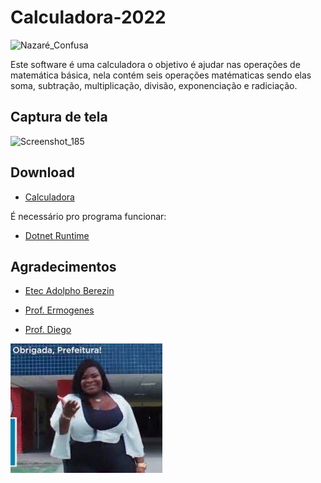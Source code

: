 # Calculadora-2022 
 ![Nazaré_Confusa](https://cdn.dicionariopopular.com/imagens/melhores-memes-brasileiros-54s.jpg)
 
 Este software é uma calculadora o objetivo é ajudar nas operações de matemática básica, nela contém seis operações matématicas sendo elas soma, subtração, multiplicação, divisão, exponenciação e radiciação.
 
 ## Captura de tela
 
 ![Screenshot_185](https://user-images.githubusercontent.com/98716137/175760426-7a3c14f9-9245-492e-9200-5a18663ef859.png)


## Download

- [Calculadora](dist/Projeto-Final-2022.zip)
 
 É necessário pro programa funcionar:
- [Dotnet Runtime](https://dotnet.microsoft.com/en-us/download)


## Agradecimentos

- [Etec Adolpho Berezin](http://eteab.com.br/)

- [Prof. Ermogenes](https://github.com/ermogenes)
- [Prof. Diego](https://github.com/diegoneri)


 ![obrigado prefeitura](download.jpg)



